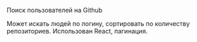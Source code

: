 Поиск пользователей на Github


Может искать людей по логину, сортировать по количеству репозиториев.
Использован React, пагинация.
